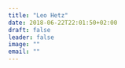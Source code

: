 ```yaml
---
title: "Leo Hetz"
date: 2018-06-22T22:01:50+02:00
draft: false
leader: false
image: ""
email: ""
---
```

